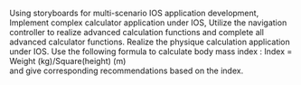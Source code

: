 Using storyboards for multi-scenario IOS application development,
Implement complex calculator application under IOS, Utilize the navigation controller 
to realize advanced calculation functions and complete all advanced calculator functions.
Realize the physique calculation application under IOS. Use the following formula to 
calculate body mass index : 
Index = Weight (kg)/Square(height) (m)  
and give corresponding recommendations based on the index.
